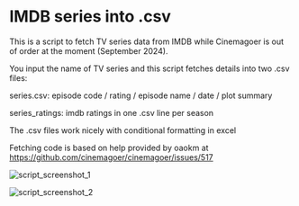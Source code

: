 # IMDB series into .csv

This is a script to fetch TV series data from IMDB while Cinemagoer is out of order at the moment (September 2024).

You input the name of TV series and this script fetches details into two .csv files:

series.csv: episode code / rating / episode name / date / plot summary

series_ratings: imdb ratings in one .csv line per season

The .csv files work nicely with conditional formatting in excel

Fetching code is based on help provided by oaokm at https://github.com/cinemagoer/cinemagoer/issues/517


![script_screenshot_1](https://github.com/Byproduct/imdb_series_into_csv.py/blob/main/startrek1.png)

![script_screenshot_2](https://github.com/Byproduct/imdb_series_into_csv.py/blob/main/startrek2.png)
